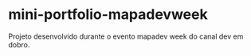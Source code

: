 # mini-portfolio-mapadevweek
 Projeto desenvolvido durante o evento mapadev week do canal dev em dobro.
